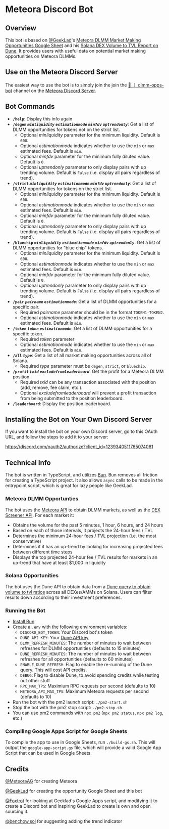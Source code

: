 # Meteora Discord Bot

## Overview

This bot is based on [@GeekLad](https://x.com/GeekLad)'s [Meteora DLMM Market
Making Opportunities Google Sheet](https://docs.google.com/spreadsheets/d/1uMj43pCdVwhDKEswCTbe47LfbmI0CRlmFisDtWaFFyc) and his [Solana DEX Volume to TVL
Report on Dune](https://dune.com/geeklad/solana-dex-volume-to-tvl). It
provides users with useful data on potential market making opportunities on
Meteora DLMMs.

## Use on the Meteora Discord Server

The easiest way to use the bot is to simply join the join the
[🤖 ｜ dlmm-opps-bot](https://discord.com/channels/841152225564950528/1240680906923049080)
channel on the [Meteora Discord Server](https://discord.com/invite/meteora).

## Bot Commands

- **`/help`**: Display this info again
- **`/degen` _`minliquidity`_ _`estimationmode`_ _`minfdv`_ _`uptrendonly`_**:
  Get a list of DLMM opportunities for tokens not on the strict list.
  - Optional _minliquidity_ parameter for the minimum liquidity. Default is
    `600`.
  - Optional _estimationmode_ indicates whether to use the `min` or `max`
    estimated fees. Default is `min`.
  - Optional _minfdv_ parameter for the minimum fully diluted value. Default is
    `0`.
  - Optional _uptrendonly_ parameter to only display pairs with up trending
    volume. Default is `False` (i.e. display all pairs regardless of trend).
- **`/strict` _`minliquidity`_ _`estimationmode`_ _`minfdv`_ _`uptrendonly`_**:
  Get a list of DLMM opportunities for tokens on the strict list.
  - Optional _minliquidity_ parameter for the minimum liquidity. Default is
    `600`.
  - Optional _estimationmode_ indicates whether to use the `min` or `max`
    estimated fees. Default is `min`.
  - Optional _minfdv_ parameter for the minimum fully diluted value. Default is
    `0`.
  - Optional _uptrendonly_ parameter to only display pairs with up trending
    volume. Default is `False` (i.e. display all pairs regardless of trend).
- **`/bluechip` _`minliquidity`_ _`estimationmode`_ _`minfdv`_ _`uptrendonly`_**:
  Get a list of DLMM opportunities for "blue chip" tokens.
  - Optional _minliquidity_ parameter for the minimum liquidity. Default is
    `600`.
  - Optional _estimationmode_ indicates whether to use the `min` or `max`
    estimated fees. Default is `min`.
  - Optional _minfdv_ parameter for the minimum fully diluted value. Default is
    `0`.
  - Optional _uptrendonly_ parameter to only display pairs with up trending
    volume. Default is `False` (i.e. display all pairs regardless of trend).
- **`/pair` _`pairname`_ _`estimationmode`_**: Get a list of DLMM opportunities
  for a specific pair.
  - Required _pairname_ parameter should be in the format `TOKEN1-TOKEN2`.
  - Optional _estimationmode_ indicates whether to use the `min` or `max`
    estimated fees. Default is `min`.
- **`/token` _`token`_ _`estimationmode`_**: Get a list of DLMM opportunities
  for a specific token.
  - Required _token_ parameter
  - Optional _estimationmode_ indicates whether to use the `min` or `max`
    estimated fees. Default is `min`.
- **`/all` _`type`_**: Get a list of all market making opportunities across all
  of Solana.
  - Required _type_ parameter must be `degen`, `strict`, or `bluechip`.
- **`/profit` _`txid`_ _`excludefromleaderboard`_**: Get the profit for a Meteora DLMM position.
  - Required _txid_ can be any transaction associated with the position (add,
    remove, fee claim, etc.).
  - Optional _excludefromleaderboard_ will prevent a profit transaction from
    being submitted to the position leaderboard.
- **`/leaderboard`**: Display the position leaderboard.

## Installing the Bot on Your Own Discord Server

If you want to install the bot on your own Discord server, go to this OAuth URL,
and follow the steps to add it to your server:

https://discord.com/oauth2/authorize?client_id=1239340511765074061

## Technical Info

The bot is written in TypeScript, and utilizes [Bun](https://bun.sh). Bun
removes all friction for creating a TypeScript project. It also allows `async`
calls to be made in the entrypoint script, which is great for lazy people like
GeekLad.

### Meteora DLMM Opportunties

The bot uses the [Meteora API](https://dlmm-api.meteora.ag/swagger-ui) to obtain
DLMM markets, as well as the
[DEX Screener API](https://docs.dexscreener.com/api/reference).
For each market it:

- Obtains the volume for the past 5 minutes, 1 hour, 6 hours, and 24 hours
- Based on each of those intervals, it projects the 24-hour fees / TVL
- Determines the minimum 24-hour fees / TVL projection (i.e. the most
  conservative)
- Determines if it has an up-trend by looking for increasing projected fees
  between different time steps
- Displays the top projected 24-hour fee / TVL results for markets in an
  up-trend that have at least $1,000 in liquidity

### Solana Opportunities

The bot uses the Dune API to obtain data from a
[Dune query to obtain volume to tvl ratios](https://dune.com/queries/3734698/6281578)
across all DEXes/AMMs on Solana. Users can filter results down according to
their investment preferences.

### Running the Bot

- [Install Bun](https://bun.sh)
- Create a `.env` with the following environment variables:
  - `DISCORD_BOT_TOKEN`: Your Discord bot's token
  - `DUNE_API_KEY`: Your [Dune API key](https://dune.com/settings/api)
  - `DLMM_REFRESH_MINUTES`: The number of minutes to wait between refreshes for
    DLMM opportunities (defaults to 15 minutes)
  - `DUNE_REFRESH_MINUTES`: The number of minutes to wait between refreshes for
    all opportunities (defaults to 60 minutes)
  - `ENABLE_DUNE_REFRESH`: Flag to enable the re-running of the Dune query.
    This will cost API credits.
  - `DEBUG`: Flag to disable Dune, to avoid spending credits while testing out
    other stuff
  - `RPC_MAX_TPS`: Maximium RPC requests per second (defaults to 10)
  - `METEORA_API_MAX_TPS`: Maximum Meteora requests per second (defaults to 10)
- Run the bot with the pm2 launch script: `./pm2-start.sh`
- Stop the bot with the pm2 stop script: `./pm2-stop.sh`
- You can use pm2 commands with `npx pm2` (`npx pm2 status`, `npx pm2 log`, etc.)

### Compiling Google Apps Script for Google Sheets

To compile the app to use in Google Sheets, run `./build-gs.sh`. This will
output the `google-app-script.gs` file, which will provide a valid Google App
Script that can be used in Google Sheets.

## Credits

[@MeteoraAG](https://x.com/MeteoraAG) for creating Meteora

[@GeekLad](https://x.com/GeekLad) for creating the opportunity Google Sheet
and this bot

[@Foxtrot](https://x.com/foxtroteth) for looking at Geeklad's Google Apps
script, and modifying it to create a Discord bot and inspiring GeekLad to
create is own and open sourcing it.

[@benchow.sol](https://twitter.com/hellochow) for suggesting adding the
trend indicator
